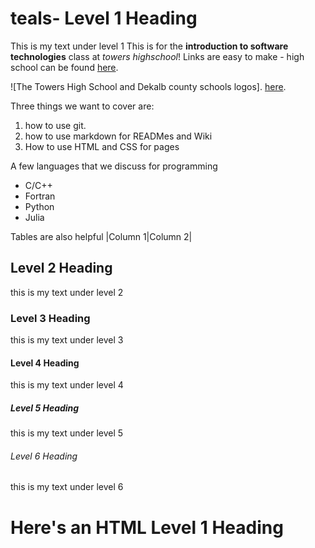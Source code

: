 # teals- Level 1 Heading

This is my text under level 1 This is for the **introduction to software technologies** class at *towers highschool*! Links are easy
to make - high school can be found [here](https://www.towershs.dekalb.k12.ga.us).

![The Towers High School and Dekalb county schools logos].
[here](https://www.towershs.dekalb.k12.ga.us). 

Three things we want to cover are:
1. how to use git.
2. how to use markdown for READMes and Wiki
3. How to use HTML and CSS for pages

A few languages that we discuss for programming
- C/C++
- Fortran
- Python 
- Julia

Tables are also helpful 
|Column 1|Column 2|

## Level 2 Heading

this is my text under level 2

### Level 3 Heading

this is my text under level 3

#### Level 4 Heading

this is my text under level 4

##### Level 5 Heading

this is my text under level 5

###### Level 6 Heading

this is my text under level 6

<H1>Here's an HTML Level 1 Heading</H1>
